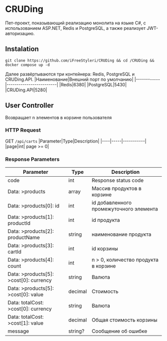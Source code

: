 # CRUDing
Пет-проект, показывающий реализацию монолита на языке C#, с использованием ASP.NET, Redis и PostgreSQL, а также реализует JWT-авторизацию.
## Instalation
```
git clone https://github.com/iFreeStyleri/CRUDing && cd /CRUDing && docker compose up -d
```
Далее развёртываются три контейнера: Redis, PostgreSQL и CRUDing.API.
|Наименование|Внешний порт по умолчанию|
|------------|-------------------------|
|Redis|6380|
|PostgreSQL|5430|
|CRUDing.API|5280|
## User Controller
Возвращает n элементов в корзине пользователя
### HTTP Request
GET `/api/carts`
|Parameter|Type|Description|
|----|-----|-----------|
|page|int| page >= 0|
### Response Parameters
|Parameter|Type|Description|
|----|-----|-----------|
|code|int| Response status code|
|Data: >products|array| Массив продуктов в корзине|
|Data: >products[0]: id|int| id добавленного промежуточного элемента|
|Data: >products[1]: productId|int| id продукта|
|Data: >products[2]: productName|string| наименование продукта|
|Data: >products[3]: cartId|int| id корзины|
|Data: >products[4]: count|int| n > 0, количество продукта в корзине|
|Data: >products[5]: >cost[0]: currency|string|Валюта|
|Data: >products[5]: >cost[0]: value|decimal|Стоимость|
|Data: totalCost: >cost[0]: currency|string|Валюта|
|Data: totalCost: >cost[1]: value|decimal|Общая стоимость корзины|
|message|string?|Сообщение об ошибке|
